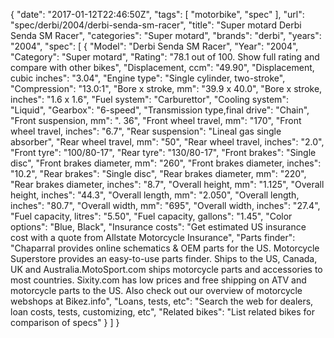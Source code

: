 {
    "date": "2017-01-12T22:46:50Z",
    "tags": [
        "motorbike",
        "spec"
    ],
    "url": "spec\/derbi\/2004\/derbi-senda-sm-racer",
    "title": "Super motard Derbi Senda SM Racer",
    "categories": "Super motard",
    "brands": "derbi",
    "years": "2004",
    "spec": [
        {
            "Model": "Derbi Senda SM Racer",
            "Year": "2004",
            "Category": "Super motard",
            "Rating": "78.1 out of 100. Show full rating and compare with other bikes",
            "Displacement, ccm": "49.90",
            "Displacement, cubic inches": "3.04",
            "Engine type": "Single cylinder, two-stroke",
            "Compression": "13.0:1",
            "Bore x stroke, mm": "39.9 x 40.0",
            "Bore x stroke, inches": "1.6 x 1.6",
            "Fuel system": "Carburettor",
            "Cooling system": "Liquid",
            "Gearbox": "6-speed",
            "Transmission type,final drive": "Chain",
            "Front suspension, mm": ". 36",
            "Front wheel travel, mm": "170",
            "Front wheel travel, inches": "6.7",
            "Rear suspension": "Lineal gas single absorber",
            "Rear wheel travel, mm": "50",
            "Rear wheel travel, inches": "2.0",
            "Front tyre": "100\/80-17",
            "Rear tyre": "130\/80-17",
            "Front brakes": "Single disc",
            "Front brakes diameter, mm": "260",
            "Front brakes diameter, inches": "10.2",
            "Rear brakes": "Single disc",
            "Rear brakes diameter, mm": "220",
            "Rear brakes diameter, inches": "8.7",
            "Overall height, mm": "1.125",
            "Overall height, inches": "44.3",
            "Overall length, mm": "2.050",
            "Overall length, inches": "80.7",
            "Overall width, mm": "695",
            "Overall width, inches": "27.4",
            "Fuel capacity, litres": "5.50",
            "Fuel capacity, gallons": "1.45",
            "Color options": "Blue, Black",
            "Insurance costs": "Get estimated US insurance cost with a quote from Allstate Motorcycle Insurance",
            "Parts finder": "Chaparral provides online schematics & OEM parts for the US.   Motorcycle Superstore provides an easy-to-use parts finder. Ships to the US, Canada, UK and Australia.MotoSport.com ships motorcycle parts and accessories to most countries.    Sixity.com has low prices and free shipping on ATV and motorcycle parts to the US. Also check out our overview of motorcycle webshops at Bikez.info",
            "Loans, tests, etc": "Search the web for dealers, loan costs, tests, customizing, etc",
            "Related bikes": "List related bikes for comparison of specs"
        }
    ]
}